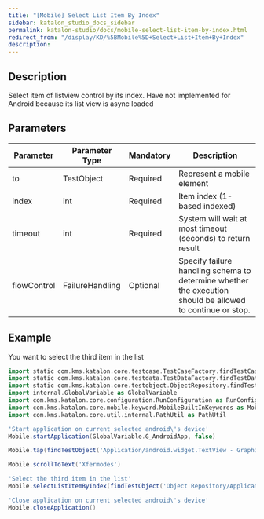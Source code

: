 ```yaml
---
title: "[Mobile] Select List Item By Index" 
sidebar: katalon_studio_docs_sidebar
permalink: katalon-studio/docs/mobile-select-list-item-by-index.html 
redirect_from: "/display/KD/%5BMobile%5D+Select+List+Item+By+Index" 
description: 
---
```

Description
-----------

Select item of listview control by its index. Have not implemented for Android because its list view is async loaded

Parameters  
------------

<table><thead><tr><th>Parameter</th><th>Parameter Type</th><th>Mandatory</th><th>Description</th></tr></thead><tbody><tr><td><span>to</span></td><td><span>TestObject&nbsp;</span></td><td><span>Required</span></td><td>Represent a mobile element</td></tr><tr><td><span>index&nbsp;</span></td><td><span>int</span></td><td><span>Required</span></td><td>Item index (1-based indexed)</td></tr><tr><td><span>timeout&nbsp;</span></td><td><span>int</span></td><td><span>Required</span></td><td>System will wait at most timeout (seconds) to return result</td></tr><tr><td><span>flowControl</span></td><td><span>FailureHandling</span></td><td><span>Optional</span></td><td><span>Spec</span><span>ify </span><a>failure handling</a><span> schema to determine whether the execution should be allowed to continue or stop.</span></td></tr></tbody></table>

Example
-------

You want to select the third item in the list

```groovy
import static com.kms.katalon.core.testcase.TestCaseFactory.findTestCase
import static com.kms.katalon.core.testdata.TestDataFactory.findTestData
import static com.kms.katalon.core.testobject.ObjectRepository.findTestObject
import internal.GlobalVariable as GlobalVariable
import com.kms.katalon.core.configuration.RunConfiguration as RunConfiguration
import com.kms.katalon.core.mobile.keyword.MobileBuiltInKeywords as Mobile
import com.kms.katalon.core.util.internal.PathUtil as PathUtil

'Start application on current selected android\'s device'
Mobile.startApplication(GlobalVariable.G_AndroidApp, false)

Mobile.tap(findTestObject('Application/android.widget.TextView - Graphics'), GlobalVariable.G_Timeout)

Mobile.scrollToText('Xfermodes')

'Select the third item in the list'
Mobile.selectListItemByIndex(findTestObject('Object Repository/Application/App/android.widget.TextView-Activity'), 3, 10)

'Close application on current selected android\'s device'
Mobile.closeApplication()
```